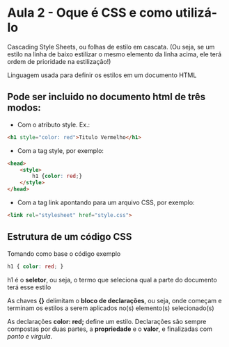 # Aula 2 - Oque é CSS e como utilizá-lo
Cascading Style Sheets, ou folhas de estilo em cascata. (Ou seja, se um estilo na linha de baixo estilizar o mesmo 
elemento da linha acima, ele terá ordem de prioridade na estilização!)

Linguagem usada para definir os estilos em um documento HTML

## Pode ser incluido no documento html de três modos:
- Com o atributo style. Ex.: 

``` html
<h1 style="color: red">Titulo Vermelho</h1>
```
- Com a tag style, por exemplo:

```html
<head>
    <style>
        h1 {color: red;}
    </style>
</head>
```
- Com a tag link apontando para um arquivo CSS, por exemplo:

```html
<link rel="stylesheet" href="style.css">
```
## Estrutura de um código CSS
Tomando como base o código exemplo

``` css
h1 { color: red; }
```
h1 é o **seletor**, ou seja, o termo que seleciona qual a parte do documento terá esse estilo

As chaves **{}** delimitam o **bloco de declarações**, ou seja, onde começam e terminam os estilos a serem aplicados 
no(s) elemento(s) selecionado(s)

As declarações **color: red;** define um estilo. Declarações são sempre compostas por duas partes, a **propriedade** 
e o **valor**, e finalizadas com *ponto e virgula*.